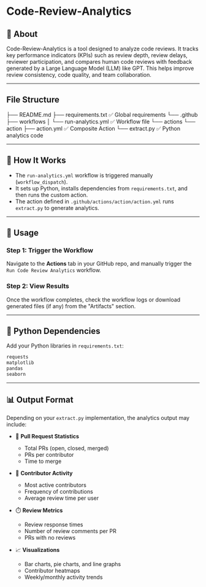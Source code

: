 # Code-Review-Analytics

## 📌 About

Code-Review-Analytics is a tool designed to analyze code reviews. It tracks key performance indicators (KPIs) such as review depth, review delays, reviewer participation, and compares human code reviews with feedback generated by a Large Language Model (LLM) like GPT. This helps improve review consistency, code quality, and team collaboration.

---
## File Structure

├── README.md
├── requirements.txt                  ✅ Global requirements
└── .github
    ├── workflows
    │   └── run-analytics.yml         ✅ Workflow file
    └── actions
        └── action
            ├── action.yml           ✅ Composite Action
            └── extract.py           ✅ Python analytics code

---

## 🔧 How It Works

- The `run-analytics.yml` workflow is triggered manually (`workflow_dispatch`).
- It sets up Python, installs dependencies from `requirements.txt`, and then runs the custom action.
- The action defined in `.github/actions/action/action.yml` runs `extract.py` to generate analytics.

---

## 📝 Usage

### Step 1: Trigger the Workflow

Navigate to the **Actions** tab in your GitHub repo, and manually trigger the `Run Code Review Analytics` workflow.

### Step 2: View Results

Once the workflow completes, check the workflow logs or download generated files (if any) from the "Artifacts" section.

---

## 🐍 Python Dependencies

Add your Python libraries in `requirements.txt`:

```txt
requests
matplotlib
pandas
seaborn
```

---

## 📊 Output Format

Depending on your `extract.py` implementation, the analytics output may include:

- 📌 **Pull Request Statistics**
  - Total PRs (open, closed, merged)
  - PRs per contributor
  - Time to merge

- 👥 **Contributor Activity**
  - Most active contributors
  - Frequency of contributions
  - Average review time per user

- ⏱️ **Review Metrics**
  - Review response times
  - Number of review comments per PR
  - PRs with no reviews

- 📈 **Visualizations**
  - Bar charts, pie charts, and line graphs
  - Contributor heatmaps
  - Weekly/monthly activity trends
